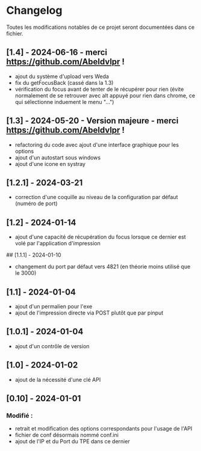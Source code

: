 # Changelog

Toutes les modifications notables de ce projet seront documentées dans ce fichier.

## [1.4] - 2024-06-16 - merci https://github.com/Abeldvlpr !
- ajout du système d'upload vers Weda
- fix du getFocusBack (cassé dans la 1.3)
- vérification du focus avant de tenter de le récupérer pour rien (évite normalement de se retrouver avec alt appuyé pour rien dans chrome, ce qui sélectionne induement le menu "...")

## [1.3] - 2024-05-20 - Version majeure - merci https://github.com/Abeldvlpr !
- refactoring du code avec ajout d'une interface graphique pour les options 
- ajout d'un autostart sous windows
- ajout d'une icone en systray

## [1.2.1] - 2024-03-21
- correction d'une coquille au niveau de la configuration par défaut (numéro de port)

## [1.2] - 2024-01-14
- ajout d'une capacité de récupération du focus lorsque ce dernier est volé par l'application d'impression

## [1.1.1] - 2024-01-10
- changement du port par défaut vers 4821 (en théorie moins utilisé que le 3000)

## [1.1] - 2024-01-04
- ajout d'un permalien pour l'exe
- ajout de l'impression directe via POST plutôt que par pinput

## [1.0.1] - 2024-01-04
- ajout d'un contrôle de version

## [1.0] - 2024-01-02
- ajout de la nécessité d'une clé API

## [0.10] - 2024-01-01

### Modifié :
- retrait et modification des options correspondants pour l'usage de l'API
- fichier de conf désormais nommé conf.ini
- ajout de l'IP et du Port du TPE dans ce dernier